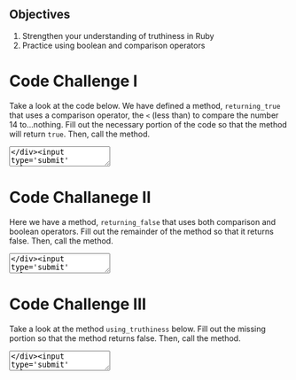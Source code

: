 

## Objectives

1. Strengthen your understanding of truthiness in Ruby
2. Practice using boolean and comparison operators

<div>
</div><div class='quiz-block'><div class='quiz-title'><h1>Code Challenge I</h1></div><div class='question-block'><p class='question-title'><p>Take a look at the code below. We have defined a method, <code>returning_true</code> that uses a comparison operator, the <code>&lt;</code> (less than) to compare the number 14 to...nothing. Fill out the necessary portion of the code so that the method will return <code>true</code>. Then, call the method.</p>
</p><div class='repl-answer-block'><textarea data-initial='def returning_true	
	14 < #your solution here
end

# DO NOT touch the following line! 

returning_true' data-solution='[" ","def returning_true","\t14 < 20","end","returning_true"]' data-validation='[" ","assert.deepEqual(response,true);"]' data-language='ruby' id='repl-0' class='repl'></textarea></div><input type='submit' value='SUBMIT' class='assessment-btn btn btn-sm'><input type='button' value='SEE SOLUTION' class='assessment-btn solution-btn btn btn-sm btn-info'><div class='solution-repl-holder'><textarea class='repl-solution'></textarea></div></div></div><div>
</div>

<div>
</div><div class='quiz-block'><div class='quiz-title'><h1>Code Challanege II</h1></div><div class='question-block'><p class='question-title'><p>Here we have a method, <code>returning_false</code> that uses both comparison and boolean operators. Fill out the remainder of the method so that it returns false. Then, call the method.</p>
</p><div class='repl-answer-block'><textarea data-initial='def returning_false
	7 > 4 && 100 < #your solution here
end

#DO NOT touch the following line!

returning_false' data-solution='["def returning_false","\t7 > 4 && 100 < 99","end","returning_false"]' data-validation='[" ","assert.deepEqual(response,false);"]' data-language='ruby' id='repl-1' class='repl'></textarea></div><input type='submit' value='SUBMIT' class='assessment-btn btn btn-sm'><input type='button' value='SEE SOLUTION' class='assessment-btn solution-btn btn btn-sm btn-info'><div class='solution-repl-holder'><textarea class='repl-solution'></textarea></div></div></div><div>
</div>

<div>
</div><div class='quiz-block'><div class='quiz-title'><h1>Code Challenge III</h1></div><div class='question-block'><p class='question-title'><p>Take a look at the method <code>using_truthiness</code> below. Fill out the missing portion so that the method returns false. Then, call the method.</p>
</p><div class='repl-answer-block'><textarea data-initial='def using_truthiness
	7 > 8 || #your solution here
end

#Do NOT touch the following line!

using_truthiness' data-solution='[" ","def using_truthiness","\t7 > 8 || 8 < 7","end","using_truthiness"]' data-validation='["assert.deepEqual(response, false)"]' data-language='ruby' id='repl-2' class='repl'></textarea></div><input type='submit' value='SUBMIT' class='assessment-btn btn btn-sm'><input type='button' value='SEE SOLUTION' class='assessment-btn solution-btn btn btn-sm btn-info'><div class='solution-repl-holder'><textarea class='repl-solution'></textarea></div></div></div><div>
</div>





